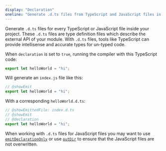 ```yaml
---
display: "Declaration"
oneline: "Generate .d.ts files from TypeScript and JavaScript files in your project."
---
```


<span class='definition'>Generate `.d.ts` files for every TypeScript or JavaScript file inside your project</span>.
These `.d.ts` files are <span class='definition'>type definition files</span> which describe the <span class='important'>external API of your module</span>.
With `.d.ts` files, tools like TypeScript can provide intellisense and accurate types for un-typed code.

When `declaration` is set to `true`, running the compiler with this TypeScript code:

```ts twoslash
export let helloWorld = "hi";
```

Will generate an `index.js` file like this:

```ts twoslash
// @showEmit
export let helloWorld = "hi";
```

With a corresponding `helloWorld.d.ts`:

```ts twoslash
// @showEmittedFile: index.d.ts
// @showEmit
// @declaration
export let helloWorld = "hi";
```

<span class='important'>When working with `.d.ts` files for JavaScript</span> files you may want to use [`emitDeclarationOnly`](#emitDeclarationOnly) or use [`outDir`](#outDir) to ensure that the JavaScript files are not overwritten.
